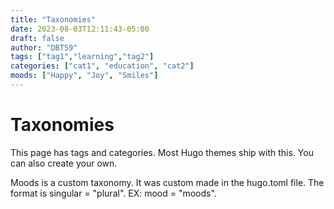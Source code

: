 ```yaml
---
title: "Taxonomies"
date: 2023-08-03T12:11:43-05:00
draft: false
author: "DBT59"
tags: ["tag1","learning","tag2"]
categories: ["cat1", "education", "cat2"]
moods: ["Happy", "Joy", "Smiles"]
---
```


# Taxonomies

This page has tags and categories. Most Hugo themes ship with this. You can also create your own.

Moods is a custom taxonomy. It was custom made in the hugo.toml file. The format is singular = "plural". EX: mood = "moods".

